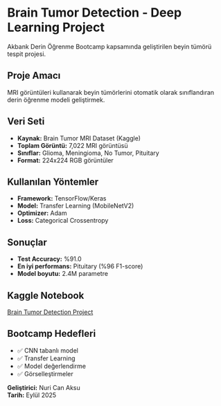 # Brain Tumor Detection - Deep Learning Project

Akbank Derin Öğrenme Bootcamp kapsamında geliştirilen beyin tümörü tespit projesi.

## Proje Amacı
MRI görüntüleri kullanarak beyin tümörlerini otomatik olarak sınıflandıran derin öğrenme modeli geliştirmek.

## Veri Seti
- **Kaynak:** Brain Tumor MRI Dataset (Kaggle)
- **Toplam Görüntü:** 7,022 MRI görüntüsü
- **Sınıflar:** Glioma, Meningioma, No Tumor, Pituitary
- **Format:** 224x224 RGB görüntüler

## Kullanılan Yöntemler
- **Framework:** TensorFlow/Keras
- **Model:** Transfer Learning (MobileNetV2)
- **Optimizer:** Adam
- **Loss:** Categorical Crossentropy

## Sonuçlar
- **Test Accuracy:** %91.0
- **En iyi performans:** Pituitary (%96 F1-score)
- **Model boyutu:** 2.4M parametre

## Kaggle Notebook
[Brain Tumor Detection Project](https://www.kaggle.com/code/nuricanaksu/brain-tumor-detection-transfer-learning)

## Bootcamp Hedefleri
- ✅ CNN tabanlı model
- ✅ Transfer Learning
- ✅ Model değerlendirme
- ✅ Görselleştirmeler

**Geliştirici:** Nuri Can Aksu  
**Tarih:** Eylül 2025
